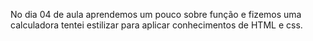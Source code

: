 No dia 04 de aula aprendemos um pouco sobre função e fizemos uma calculadora
tentei estilizar para aplicar conhecimentos de HTML e css.